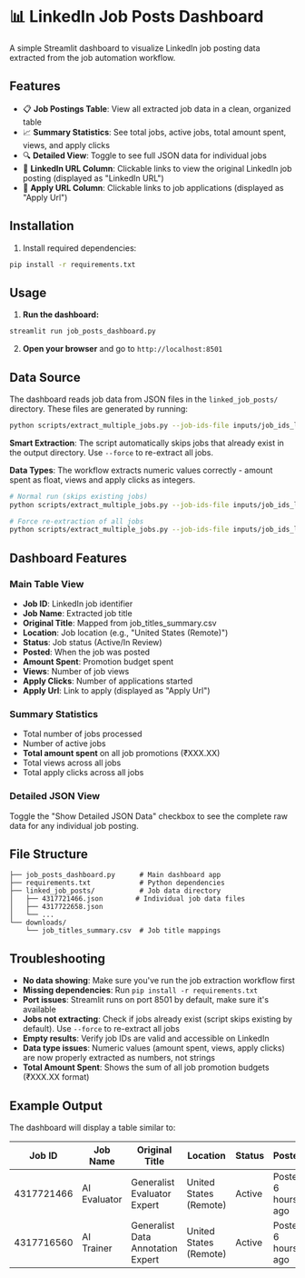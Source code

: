 # 📊 LinkedIn Job Posts Dashboard

A simple Streamlit dashboard to visualize LinkedIn job posting data extracted from the job automation workflow.

## Features

- 📋 **Job Postings Table**: View all extracted job data in a clean, organized table
- 📈 **Summary Statistics**: See total jobs, active jobs, total amount spent, views, and apply clicks
- 🔍 **Detailed View**: Toggle to see full JSON data for individual jobs
- 🎯 **LinkedIn URL Column**: Clickable links to view the original LinkedIn job posting (displayed as "LinkedIn URL")
- 🎯 **Apply URL Column**: Clickable links to job applications (displayed as "Apply Url")

## Installation

1. Install required dependencies:
```bash
pip install -r requirements.txt
```

## Usage

1. **Run the dashboard:**
```bash
streamlit run job_posts_dashboard.py
```

2. **Open your browser** and go to `http://localhost:8501`

## Data Source

The dashboard reads job data from JSON files in the `linked_job_posts/` directory. These files are generated by running:

```bash
python scripts/extract_multiple_jobs.py --job-ids-file inputs/job_ids_list.txt --output-dir linked_job_posts
```

**Smart Extraction**: The script automatically skips jobs that already exist in the output directory. Use `--force` to re-extract all jobs.

**Data Types**: The workflow extracts numeric values correctly - amount spent as float, views and apply clicks as integers.

```bash
# Normal run (skips existing jobs)
python scripts/extract_multiple_jobs.py --job-ids-file inputs/job_ids_list.txt

# Force re-extraction of all jobs
python scripts/extract_multiple_jobs.py --job-ids-file inputs/job_ids_list.txt --force
```

## Dashboard Features

### Main Table View
- **Job ID**: LinkedIn job identifier
- **Job Name**: Extracted job title
- **Original Title**: Mapped from job_titles_summary.csv
- **Location**: Job location (e.g., "United States (Remote)")
- **Status**: Job status (Active/In Review)
- **Posted**: When the job was posted
- **Amount Spent**: Promotion budget spent
- **Views**: Number of job views
- **Apply Clicks**: Number of applications started
- **Apply Url**: Link to apply (displayed as "Apply Url")

### Summary Statistics
- Total number of jobs processed
- Number of active jobs
- **Total amount spent** on all job promotions (₹XXX.XX)
- Total views across all jobs
- Total apply clicks across all jobs

### Detailed JSON View
Toggle the "Show Detailed JSON Data" checkbox to see the complete raw data for any individual job posting.

## File Structure

```
├── job_posts_dashboard.py      # Main dashboard app
├── requirements.txt            # Python dependencies
├── linked_job_posts/           # Job data directory
│   ├── 4317721466.json        # Individual job data files
│   ├── 4317722658.json
│   └── ...
└── downloads/
    └── job_titles_summary.csv  # Job title mappings
```

## Troubleshooting

- **No data showing**: Make sure you've run the job extraction workflow first
- **Missing dependencies**: Run `pip install -r requirements.txt`
- **Port issues**: Streamlit runs on port 8501 by default, make sure it's available
- **Jobs not extracting**: Check if jobs already exist (script skips existing by default). Use `--force` to re-extract all jobs
- **Empty results**: Verify job IDs are valid and accessible on LinkedIn
- **Data type issues**: Numeric values (amount spent, views, apply clicks) are now properly extracted as numbers, not strings
- **Total Amount Spent**: Shows the sum of all job promotion budgets (₹XXX.XX format)

## Example Output

The dashboard will display a table similar to:

| Job ID | Job Name | Original Title | Location | Status | Posted | Amount Spent | Views | Apply Clicks | LinkedIn URL | Apply Url |
|--------|----------|----------------|----------|--------|---------|--------------|-------|--------------|--------------|-----------|
| 4317721466 | AI Evaluator | Generalist Evaluator Expert | United States (Remote) | Active | Posted 6 hours ago | 175.5 | 44 | 22 | LinkedIn URL | Apply Url |
| 4317716560 | AI Trainer | Generalist Data Annotation Expert | United States (Remote) | Active | Posted 6 hours ago | 234.0 | 33 | 17 | LinkedIn URL | Apply Url |